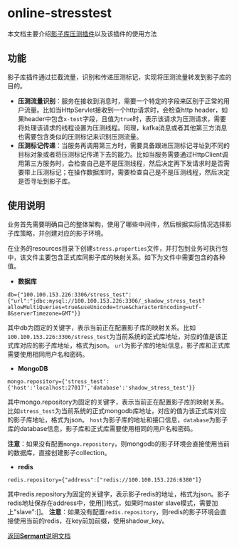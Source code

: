 # online-stresstest

本文档主要介绍[影子库压测插件](../../../sermant-plugins/sermant-online-stresstest)以及该插件的使用方法

## 功能
影子库插件通过拦截流量，识别和传递压测标记，实现将压测流量转发到影子库的目的。

- **压测流量识别**：服务在接收到消息时，需要一个特定的字段来区别于正常的用户流量。比如当HttpServlet接收到一个http请求时，会检查http header，如果header中包含`x-test`字段，且值为`true`时，表示该请求为压测请求，需要将处理该请求的线程设置为压测线程。同理，kafka消息或者其他第三方消息也需要包含类似的压测标记来识别压测流量。
- **压测标记传递**：当服务再调用第三方时，需要具备跟进压测标记寻址到不同的目标对象或者将压测标记传递下去的能力。比如当服务需要通过HttpClient调用第三方服务时，会检查自己是不是压测线程，然后决定再下发请求时是否需要带上压测标记；在操作数据库时，需要检查自己是不是压测线程，然后决定是否寻址到影子库。

## 使用说明
业务首先需要明确自己的整体架构，使用了哪些中间件，然后根据实际情况选择影子库策略，并创建对应的影子环境。

在业务的resources目录下创建`stress.properties`文件，并打包到业务可执行包中，该文件主要包含正式库同影子库的映射关系。如下为文件中需要包含的各种值。
- **数据库**
```
db={"100.100.153.226:3306/stress_test":{"url":"jdbc:mysql://100.100.153.226:3306/_shadow_stress_test?allowMultiQueries=true&useUnicode=true&characterEncoding=utf-8&serverTimezone=GMT"}}
```
其中db为固定的关键字，表示当前正在配置影子库的映射关系。比如`100.100.153.226:3306/stress_test`为当前系统的正式库地址，对应的值是该正式库对应的影子库地址，格式为json。
`url`为影子库的地址信息，影子库和正式库需要使用相同用户名和密码。
- **MongoDB**
```
mongo.repository={'stress_test':{'host':'localhost:27017','database':'shadow_stress_test'}}
```
其中mongo.repository为固定的关键字，表示当前正在配置影子库的映射关系。比如`stress_test`为当前系统的正式mongodb库地址，对应的值为该正式库对应的影子库地址，格式为json。
`host`为影子库的地址和接口信息，`database`为影子库的database信息，影子库和正式库需要使用相同的用户名和密码。

**注意**：如果没有配置`mongo.repository`，则mongodb的影子环境会直接使用当前的数据库，直接创建影子collection。
- **redis**
```
redis.repository={"address":["redis://100.100.153.226:6380"]}
```
其中redis.repository为固定的关键字，表示影子redis的地址，格式为json。影子redis地址保存在address中，使用[]格式，如果时master slave模式，需要加上"slave":[]。
**注意**：如果没有配置`redis.repository`，则redis的影子环境会直接使用当前的redis，在key前加前缀，使用shadow_key。

[返回**Sermant**说明文档](../../README.md)
